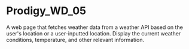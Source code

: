 # Prodigy_WD_05
A web page that fetches weather data from a weather API based on the user's location or a user-inputted location. Display the current weather conditions, temperature, and other relevant information.
